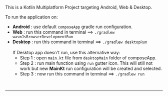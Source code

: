 This is a Kotlin Multiplatform Project targeting Android, Web & Desktop.

To run the application on:
  - **Android** : use default `composeApp` gradle run configuration.
  - **Web** : run this command in terminal ==> `./gradlew wasmJsBrowserDevelopmentRun`
  - **Desktop** : run this command in terminal ==> `./gradlew desktopRun`
  <br> <br>
    If Desktop app doesn't run, use this alternative way:
    - Step 1 : open `main.kt` file from `desktopMain` folder of composeApp.
    - Step 2 : run main function using `run` gutter icon. This will still not work but new **MainKt** run configuration will be created and selected.
    - Step 3 : now run this command in terminal ==> `./gradlew run`

<br>

---

<br>